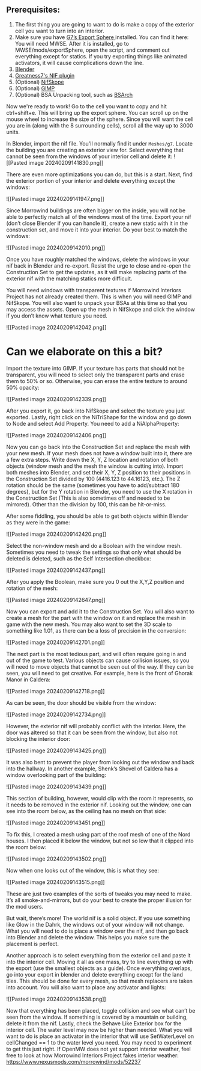 

## Prerequisites:

1. The first thing you are going to want to do is make a copy of the exterior cell you want to turn into an interior. 
2. Make sure you have [G7’s Export Sphere ](https://www.nexusmods.com/morrowind/mods/52245?tab=files)installed. You can find it here: You will need MWSE. After it is installed, go to MWSE/mods/exportSphere, open the script, and comment out everything except for statics. If you try exporting things like animated activators, it will cause complications down the line.
3. [Blender](https://www.blender.org/download/)
4. [Greatness7's NIF plugin](https://github.com/Greatness7/io_scene_mw)
5. (Optional) [NifSkope]()
6. (Optional) [GIMP](https://www.gimp.org/downloads/)
7. (Optional) BSA Unpacking tool, such as [BSArch](https://www.nexusmods.com/fallout4/mods/63243)



Now we're ready to work! Go to the cell you want to copy and hit ctrl+shift+e. This will bring up the export sphere. You can scroll up on the mouse wheel to increase the size of the sphere. Since you will want the cell you are in (along with the 8 surrounding cells), scroll all the way up to 3000 units.

In Blender, import the nif file. You'll normally find it under `Meshes/g7`. Locate the building you are creating an exterior view for. Select everything that cannot be seen from the windows of your interior cell and delete it:
![[Pasted image 20240209141830.png]]



There are even more optimizations you can do, but this is a start. Next, find the exterior
portion of your interior and delete everything except the windows:

![[Pasted image 20240209141947.png]]


Since Morrowind buildings are often bigger on the inside, you will not be able to perfectly
match all of the windows most of the time. Export your nif (don’t close Blender if you can handle it), create a new static with it in the construction set, and move it into your interior. Do your best to match the windows:

![[Pasted image 20240209142010.png]]

Once you have roughly matched the windows, delete the windows in your nif back in Blender and re-export. Resist the urge to close and re-open the Construction Set to get the updates, as it will make replacing parts of the exterior nif with the matching statics more difficult.

You will need windows with transparent textures if Morrowind Interiors Project has not already created them. This is when you will need GIMP and NifSkope. You will also want to unpack your BSAs at this time so that you may access the assets. Open up the mesh in NifSkope and click the window if you don’t know what texture you need.

![[Pasted image 20240209142042.png]]

# Can we elaborate on this a bit?
Import the texture into GIMP. If your texture has parts that should not be transparent, you will need to select only the transparent parts and erase them to 50% or so. Otherwise, you can erase the entire texture to around 50% opacity:

![[Pasted image 20240209142339.png]]

After you export it, go back into NifSkope and select the texture you just exported. Lastly, right click on the NiTriShape for the window and go down to Node and select Add Property. You need to add a NiAlphaProperty:

![[Pasted image 20240209142406.png]]

Now you can go back into the Construction Set and replace the mesh with your new mesh.
If your mesh does not have a window built into it, there are a few extra steps. Write down the X, Y, Z location and rotation of both objects (window mesh and the mesh the window is cutting into). Import both meshes into Blender, and set their X, Y, Z position to their positions in the Construction Set divided by 100 (4416.123 to 44.16123, etc.). The Z rotation should be the same (sometimes you have to add/subtract 180 degrees), but for the Y rotation in Blender, you need to use the X rotation in the Construction Set (This is also sometimes off and needed to be mirrored). Other than the division by 100, this can be hit-or-miss. 

After some fiddling, you should be able to get both objects within Blender
as they were in the game:

![[Pasted image 20240209142420.png]]

Select the non-window mesh and do a Boolean with the window mesh. Sometimes you need to tweak the settings so that only what should be deleted is deleted, such as the Self Intersection checkbox:

![[Pasted image 20240209142437.png]]

After you apply the Boolean, make sure you 0 out the X,Y,Z position and rotation of the mesh:

![[Pasted image 20240209142647.png]]

Now you can export and add it to the Construction Set. You will also want to create a mesh for the part with the window on it and replace the mesh in game with the new mesh. You may also want to set the 3D scale to something like 1.01, as there can be a loss of precision in the conversion:

![[Pasted image 20240209142701.png]]

The next part is the most tedious part, and will often require going in and out of the game to
test. Various objects can cause collision issues, so you will need to move objects that cannot be seen out of the way. If they can be seen, you will need to get creative. For example, here is the front of Ghorak Manor in Caldera:

![[Pasted image 20240209142718.png]]

As can be seen, the door should be visible from the window:

![[Pasted image 20240209142734.png]]

However, the exterior nif will probably conflict with the interior. Here, the door was altered so that it can be seen from the window, but also not blocking the interior door:

![[Pasted image 20240209143425.png]]

It was also bent to prevent the player from looking out the window and back into the hallway. In another example, Shenk’s Shovel of Caldera has a window overlooking part of the building:

![[Pasted image 20240209143439.png]]

This section of building, however, would clip with the room it represents, so it needs to be removed in the exterior nif. Looking out the window, one can see into the room below, as the ceiling has no mesh on that side:

![[Pasted image 20240209143451.png]]

To fix this, I created a mesh using part of the roof mesh of one of the Nord houses. I then placed it below the window, but not so low that it clipped into the room below:

![[Pasted image 20240209143502.png]]

Now when one looks out of the window, this is what they see:

![[Pasted image 20240209143515.png]]

These are just two examples of the sorts of tweaks you may need to make. It’s all smoke-and-mirrors, but do your best to create the proper illusion for the mod users.

But wait, there’s more! The world nif is a solid object. If you use something like Glow in the
Dahrk, the windows out of your window will not change. What you will need to do is place a window over the nif, and then go back into Blender and delete the window. This helps you make sure the placement is perfect. 

Another approach is to select everything from the exterior cell and paste it into the
interior cell. Moving it all as one mass, try to line everything up with the export (use the smallest objects as a guide). Once everything overlaps, go into your export in blender and delete everything except for the land tiles. This should be done for every mesh, so that mesh replacers are taken into account. You will also want to place any activator and lights:

![[Pasted image 20240209143538.png]]

Now that everything has been placed, toggle collision and see what can’t be seen from the
window. If something is covered by a mountain or building, delete it from the nif.
Lastly, check the Behave Like Exterior box for the interior cell. The water level may now be
higher than needed. What you will want to do is place an activator in the interior that will use
SetWaterLevel on cellChanged == 1 to the water level you need. You may need to experiment to get
this just right. If OpenMW does not yet support interior weather, feel free to look at how Morrowind Interiors Project fakes interior weather: https://www.nexusmods.com/morrowind/mods/52237